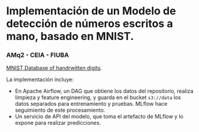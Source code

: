 # Implementación de un Modelo de detección de números escritos a mano, basado en MNIST.
### AMq2 - CEIA - FIUBA

[MNIST Database of handrwitten digits](https://archive.ics.uci.edu/dataset/683/mnist+database+of+handwritten+digits).

La implementación incluye:

- En Apache Airflow, un DAG que obtiene los datos del repositorio, realiza limpieza y 
feature engineering, y guarda en el bucket `s3://data` los datos separados para entrenamiento 
y pruebas. MLflow hace seguimiento de este procesamiento.
- Un servicio de API del modelo, que toma el artefacto de MLflow y lo expone para realizar 
predicciones.
